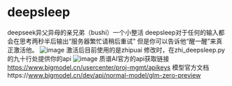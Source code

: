 # deepsleep
deepseek异父异母的亲兄弟（bushi）一个小整活
deepsleep对于任何的输入都会在思考两秒半后输出“服务器繁忙请稍后重试”
但是你可以告诉他“醒一醒”来真正激活他。
![image](https://github.com/user-attachments/assets/fee53d5e-9ecc-4a62-9de5-4a317e092949)
激活后目前使用的是zhipuai
修改时，在zhi_deepsleep.py的九十行处提供你的api
![image](https://github.com/user-attachments/assets/dc7c2d3f-aef5-4634-8b5a-59e0b36ebc34)
质谱AI官方的api获取链接
https://www.bigmodel.cn/usercenter/proj-mgmt/apikeys
模型官方文档https://www.bigmodel.cn/dev/api/normal-model/glm-zero-preview
